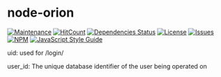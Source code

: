 # node-orion

[![Maintenance](https://img.shields.io/badge/Maintained%3F-yes-green.svg)](https://github.com/orion-labs/node-orion/graphs/commit-activity)
[![HitCount](http://hits.dwyl.io/orion-labs/node-orion.svg)](http://hits.dwyl.io/orion-labs/node-orion)
[![Dependencies Status](https://img.shields.io/david/orion-labs/node-orion.svg)](https://david-dm.org/orion-labs/node-orion)
[![License](https://img.shields.io/badge/License-Apache%202.0-blue.svg)](https://opensource.org/licenses/Apache-2.0)
[![Issues](https://img.shields.io/github/issues/orion-labs/node-orion.svg?style=flat-square)](https://github.com/orion-labs/node-orion/issues)
[![NPM](https://nodei.co/npm/@orionlabs/node-orion.png)](https://nodei.co/npm/@orionlabs/node-orion/)
[![JavaScript Style Guide](https://img.shields.io/badge/code_style-standard-brightgreen.svg)](https://standardjs.com)



uid: used for /login/

user_id: The unique database identifier of the user being operated on



